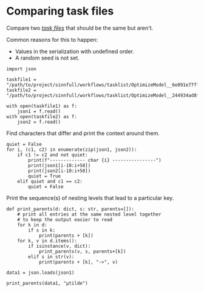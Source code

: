 
# Comparing task files

Compare two [_task files_](../workflows/Generate%20tasks.py) that should be the same but aren't.

Common reasons for this to happen:

- Values in the serialization with undefined order.
- A random seed is not set.

```{code-cell} ipython3
import json
```

```{code-cell} ipython3
taskfile1 = "/path/to/project/sinnfull/workflows/tasklist/OptimizeModel__6e091e77ff__nsteps_5000.taskdesc.json"
taskfile2 = "/path/to/project/sinnfull/workflows/tasklist/OptimizeModel__244934ad8f__nsteps_5000.taskdesc.json"
```

```{code-cell} ipython3
with open(taskfile1) as f:
    json1 = f.read()
with open(taskfile2) as f:
    json2 = f.read()
```

Find characters that differ and print the context around them.

```{code-cell} ipython3
quiet = False
for i, (c1, c2) in enumerate(zip(json1, json2)):
    if c1 != c2 and not quiet:
        print(f"------------- char {i} ----------------")
        print(json1[i-10:i+50])
        print(json2[i-10:i+50])
        quiet = True
    elif quiet and c1 == c2:
        quiet = False
```

Print the sequence(s) of nesting levels that lead to a particular key.

```{code-cell} ipython3
def print_parents(d: dict, s: str, parents=[]):
    # print all entries at the same nested level together
    # to keep the output easier to read
    for k in d:
        if s in k:
            print(parents + [k])
    for k, v in d.items():
        if isinstance(v, dict):
            print_parents(v, s, parents+[k])
        elif s in str(v):
            print(parents + [k], "->", v)
```

```{code-cell} ipython3
data1 = json.loads(json1)
```

```{code-cell} ipython3
print_parents(data1, "μtilde")
```
